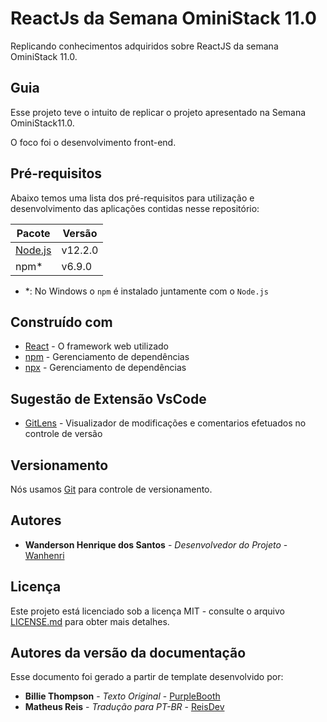 
# ReactJs da Semana OminiStack 11.0

Replicando conhecimentos adquiridos sobre ReactJS da semana OminiStack 11.0.

## Guia

Esse projeto teve o intuito de replicar o projeto apresentado na Semana OminiStack11.0. 

O foco foi o desenvolvimento front-end. 

## Pré-requisitos

Abaixo temos uma lista dos pré-requisitos para utilização e desenvolvimento das aplicações contidas nesse repositório:

| Pacote                                                         | Versão  |
| -------------------------------------------------------------- | ------- |
| [Node.js](https://nodejs.org/dist/)                            | v12.2.0 |
| npm*                                                           | v6.9.0  |

* *: No Windows o `npm` é instalado juntamente com o `Node.js`

## Construído com

* [React](https://pt-br.reactjs.org/) - O framework web utilizado
* [npm](https://www.npmjs.com/) - Gerenciamento de dependências
* [npx](https://www.npmjs.com/package/npx) - Gerenciamento de dependências


## Sugestão de Extensão VsCode

* [GitLens](https://gitlens.amod.io/) - Visualizador de modificações e comentarios efetuados no controle de versão

## Versionamento

Nós usamos [Git](https://git-scm.com/) para controle de versionamento.



## Autores

* **Wanderson Henrique dos Santos** - *Desenvolvedor do Projeto* - [Wanhenri](https://github.com/Wanhenri)

## Licença

Este projeto está licenciado sob a licença MIT - consulte o arquivo [LICENSE.md](https://github.com/Wanhenri/praticandoReact/blob/master/LICENSE) para obter mais detalhes.



## Autores da versão da documentação

Esse documento foi gerado a partir de template desenvolvido por:

* **Billie Thompson** - *Texto Original* - [PurpleBooth](https://github.com/PurpleBooth)
* **Matheus Reis** - *Tradução para PT-BR* - [ReisDev](https://github.com/reisdev)
